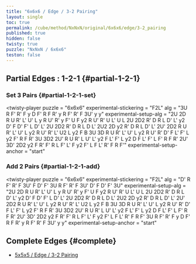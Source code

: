 ```yaml
---
title: "6x6x6 / Edge / 3-2 Pairing"
layout: single
toc: true
permalink: /cube/method/NxNxN/original/6x6x6/edge/3-2_pairing
published: true
hidden: false
twisty: true
puzzle: "NxNxN / 6x6x6"
teston: false
---
```

<span
  id     = "cube"
  puzzle = "{{page.puzzle}}"
  teston = "{{page.teston}}" >
</span>

<head>
  <base target="_blank">
</head>



## Partial Edges : 1-2-1 {#partial-1-2-1}

### Set 3 Pairs {#partial-1-2-1-set}

<twisty-player
  puzzle                    = "6x6x6"
  experimental-stickering   = "F2L"
  alg                       = "3U R F' R' F y D F' R F R' y R F' R' F 3U' y y"
  experimental-setup-alg    = "2U 2D R U R' L' U' L y R U' R' y F' U F y2 R U' R' U L' U L 2U 2D2 R' D R L D' L' y2 D' F D' F' L D' L' 2U 2D2 R' D R L D L' 2U2 2D y2 R' D R L D' L' 2U' 2D2 R U R' L' U' L y2 R U' R' L' U2 L y2 F B 3U 3D R U R' L' U' L y2 R U' R' D' F L' F' L y2 F' R F R' 3U 3D2 2U' R U R' L U' L' y2 F L' F' L y2 D F L' F' L F' R F R' 2U' 3D' 2D2 y2 F R' F' R L F' L' F y2 F' L F L' R' F R F'"
  experimental-setup-anchor = "start"
></twisty-player>

### Add 2 Pairs {#partial-1-2-1-add}

<twisty-player
  puzzle                    = "6x6x6"
  experimental-stickering   = "F2L"
  alg                       = "D' R F' R' F 3U' F D' F' 3U R F' R' F 3U' D' F D' F' 3U"
  experimental-setup-alg    = "2U 2D R U R' L' U' L y R U' R' y F' U F y2 R U' R' U L' U L 2U 2D2 R' D R L D' L' y2 D' F D' F' L D' L' 2U 2D2 R' D R L D L' 2U2 2D y2 R' D R L D' L' 2U' 2D2 R U R' L' U' L y2 R U' R' L' U2 L y2 F B 3U 3D R U R' L' U' L y2 R U' R' D' F L' F' L y2 F' R F R' 3U 3D2 2U' R U R' L U' L' y2 F L' F' L y2 D F L' F' L F' R F R' 2U' 3D' 2D2 y2 F R' F' R L F' L' F y2 F' L F L' R' F R F' 3U R F' R' F y D F' R F R' y R F' R' F 3U' y y"
  experimental-setup-anchor = "start"
></twisty-player>



## Complete Edges {#complete}

- [5x5x5 / Edge / 3-2 Pairing](/cube/method/NxNxN/original/5x5x5/edge/3-2_pairing)
